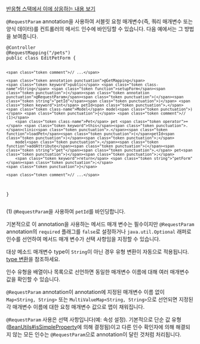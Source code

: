 <p><a href="https://docs.spring.io/spring-framework/reference/web/webflux/controller/ann-methods/requestparam.html">반응형 스택에서 이에 상응하는 내용 보기</a> </p>
<p><code>@RequestParam</code> annotation을 사용하여 서블릿 요청 매개변수(즉, 쿼리 매개변수 또는 양식 데이터)를 컨트롤러의 메서드 인수에 바인딩할 수 있습니다. 다음 예에서는 그 방법을 보여줍니다.</p>
<pre><code class="language-java"><span class="token annotation punctuation">@Controller</span>
<span class="token annotation punctuation">@RequestMapping</span><span class="token punctuation">(</span><span class="token string">"/pets"</span><span class="token punctuation">)</span>
<span class="token keyword">public</span> <span class="token keyword">class</span> <span class="token class-name">EditPetForm</span> <span class="token punctuation">{</span>

	<span class="token comment">// ...</span>

	<span class="token annotation punctuation">@GetMapping</span>
	<span class="token keyword">public</span> <span class="token class-name">String</span> <span class="token function">setupForm</span><span class="token punctuation">(</span><span class="token annotation punctuation">@RequestParam</span><span class="token punctuation">(</span><span class="token string">"petId"</span><span class="token punctuation">)</span> <span class="token keyword">int</span> petId<span class="token punctuation">,</span> <span class="token class-name">Model</span> model<span class="token punctuation">)</span> <span class="token punctuation">{</span> <span class="token comment">// (1)</span>
		<span class="token class-name">Pet</span> pet <span class="token operator">=</span> <span class="token keyword">this</span><span class="token punctuation">.</span>clinic<span class="token punctuation">.</span><span class="token function">loadPet</span><span class="token punctuation">(</span>petId<span class="token punctuation">)</span><span class="token punctuation">;</span>
		model<span class="token punctuation">.</span><span class="token function">addAttribute</span><span class="token punctuation">(</span><span class="token string">"pet"</span><span class="token punctuation">,</span> pet<span class="token punctuation">)</span><span class="token punctuation">;</span>
		<span class="token keyword">return</span> <span class="token string">"petForm"</span><span class="token punctuation">;</span>
	<span class="token punctuation">}</span>

	<span class="token comment">// ...</span>

<span class="token punctuation">}</span></code></pre>
<p>(1) <code>@RequestParam</code>을 사용하여 <code>petId</code>를 바인딩합니다.</p>
<p>기본적으로 이 annotation을 사용하는 메서드 매개 변수는 필수이지만 <code>@RequestParam</code> annotation의 <code>required</code> 플래그를 <code>false</code>로 설정하거나 <code>java.util.Optional</code> 래퍼로 인수를 선언하여 메서드 매개 변수가 선택 사항임을 지정할 수 있습니다.</p>
<p>대상 메소드 매개변수 type이 <code>String</code>이 아닌 경우 유형 변환이 자동으로 적용됩니다. <a href="https://docs.spring.io/spring-framework/reference/web/webmvc/mvc-controller/ann-methods/typeconversion.html">type 변환</a>을 참조하세요.</p>
<p>인수 유형을 배열이나 목록으로 선언하면 동일한 매개변수 이름에 대해 여러 매개변수 값을 확인할 수 있습니다.</p>
<p><code>@RequestParam</code> annotation이 annotation에 지정된 매개변수 이름 없이 <code>Map&lt;String, String&gt;</code> 또는 <code>MultiValueMap&lt;String, String&gt;</code>으로 선언되면 지정된 각 매개변수 이름에 대한 요청 매개변수 값으로 맵이 채워집니다.</p>
<p><code>@RequestParam</code> 사용은 선택 사항입니다(예: 속성 설정). 기본적으로 단순 값 유형(<a href="https://docs.spring.io/spring-framework/docs/6.1.6/javadoc-api/org/springframework/beans/BeanUtils.html#isSimpleProperty-java.lang.Class-">BeanUtils#isSimpleProperty</a>에 의해 결정됨)이고 다른 인수 확인자에 의해 해결되지 않는 모든 인수는 <code>@RequestParam</code>으로 annotation이 달린 것처럼 처리됩니다.</p>